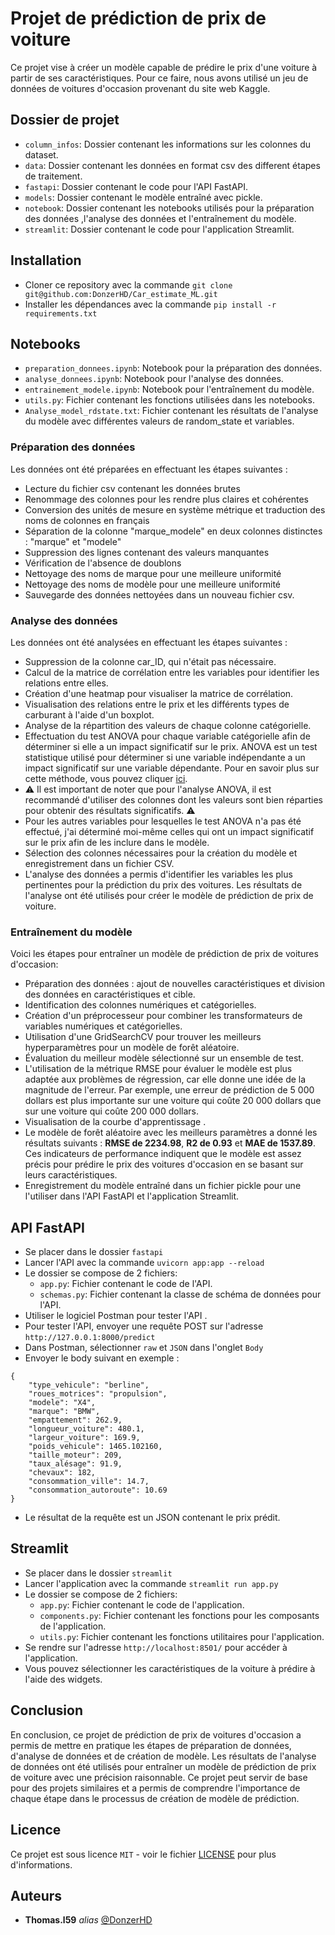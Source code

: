 # Projet de prédiction de prix de voiture

Ce projet vise à créer un modèle capable de prédire le prix d'une voiture à partir de ses caractéristiques. Pour ce faire, nous avons utilisé un jeu de données de voitures d'occasion provenant du site web Kaggle.

## Dossier de projet

- `column_infos`: Dossier contenant les informations sur les colonnes du dataset.
- `data`: Dossier contenant les données en format csv des different étapes de traitement.
- `fastapi`: Dossier contenant le code pour l'API FastAPI.
- `models`: Dossier contenant le modèle entraîné avec pickle.
- `notebook`: Dossier contenant les notebooks utilisés pour la préparation des données ,l'analyse des données et l'entraînement du modèle.
- `streamlit`: Dossier contenant le code pour l'application Streamlit.

## Installation
- Cloner ce repository avec la commande `git clone git@github.com:DonzerHD/Car_estimate_ML.git`
- Installer les dépendances avec la commande `pip install -r requirements.txt`

## Notebooks
- `preparation_donnees.ipynb`: Notebook pour la préparation des données.
- `analyse_donnees.ipynb`: Notebook pour l'analyse des données.
- `entrainement_modele.ipynb`: Notebook pour l'entraînement du modèle.
- `utils.py`: Fichier contenant les fonctions utilisées dans les notebooks.
- `Analyse_model_rdstate.txt`: Fichier contenant les résultats de l'analyse du modèle avec différentes valeurs de random_state et variables.

### Préparation des données
Les données ont été préparées en effectuant les étapes suivantes :
-   Lecture du fichier csv contenant les données brutes
-   Renommage des colonnes pour les rendre plus claires et cohérentes
-   Conversion des unités de mesure en système métrique et traduction des noms de colonnes en français
-   Séparation de la colonne "marque_modele" en deux colonnes distinctes : "marque" et "modele"
-   Suppression des lignes contenant des valeurs manquantes
-   Vérification de l'absence de doublons
-   Nettoyage des noms de marque pour une meilleure uniformité
-   Nettoyage des noms de modèle pour une meilleure uniformité
-   Sauvegarde des données nettoyées dans un nouveau fichier csv.

### Analyse des données
Les données ont été analysées en effectuant les étapes suivantes :

- Suppression de la colonne car_ID, qui n'était pas nécessaire.
- Calcul de la matrice de corrélation entre les variables pour identifier les relations entre elles.
- Création d'une heatmap pour visualiser la matrice de corrélation.
- Visualisation des relations entre le prix et les différents types de carburant à l'aide d'un boxplot.
- Analyse de la répartition des valeurs de chaque colonne catégorielle.
- Effectuation du test ANOVA pour chaque variable catégorielle afin de déterminer si elle a un impact significatif sur le prix. ANOVA est un test statistique utilisé pour déterminer si une variable indépendante a un impact significatif sur une variable dépendante. Pour en savoir plus sur cette méthode, vous pouvez cliquer [ici](https://www.tibco.com/fr/reference-center/what-is-analysis-of-variance-anova#:~:text=Analyse%20de%20la%20variance%20(ANOVA)%20est%20une%20formule%20statistique%20utilis%C3%A9e,les%20moyennes%20de%20diff%C3%A9rents%20groupes.).
- ⚠️ Il est important de noter que pour l'analyse ANOVA, il est recommandé d'utiliser des colonnes dont les valeurs sont bien réparties pour obtenir des résultats significatifs. ⚠️
- Pour les autres variables pour lesquelles le test ANOVA n'a pas été effectué, j'ai déterminé moi-même celles qui ont un impact significatif sur le prix afin de les inclure dans le modèle.
- Sélection des colonnes nécessaires pour la création du modèle et enregistrement dans un fichier CSV.
- L'analyse des données a permis d'identifier les variables les plus pertinentes pour la prédiction du prix des voitures. Les résultats de l'analyse ont été utilisés pour créer le modèle de prédiction de prix de voiture.

### Entraînement du modèle
Voici les étapes pour entraîner un modèle de prédiction de prix de voitures d'occasion:
- Préparation des données : ajout de nouvelles caractéristiques et division des données en caractéristiques et cible.
- Identification des colonnes numériques et catégorielles.
- Création d'un préprocesseur pour combiner les transformateurs de variables numériques et catégorielles.
- Utilisation d'une GridSearchCV pour trouver les meilleurs hyperparamètres pour un modèle de forêt aléatoire.
- Évaluation du meilleur modèle sélectionné sur un ensemble de test.
- L'utilisation de la métrique RMSE pour évaluer le modèle est plus adaptée aux problèmes de régression, car elle donne une idée de la magnitude de l'erreur. Par exemple, une erreur de prédiction de 5 000 dollars est plus importante sur une voiture qui coûte 20 000 dollars que sur une voiture qui coûte 200 000 dollars.
- Visualisation de la courbe d'apprentissage .
- Le modèle de forêt aléatoire avec les meilleurs paramètres a donné les résultats suivants : **RMSE de 2234.98**, **R2 de 0.93** et **MAE de 1537.89**. Ces indicateurs de performance indiquent que le modèle est assez précis pour prédire le prix des voitures d'occasion en se basant sur leurs caractéristiques.
- Enregistrement du modèle entraîné dans un fichier pickle pour une  l'utiliser dans l'API FastAPI et l'application Streamlit.

## API FastAPI
- Se placer dans le dossier `fastapi`
- Lancer l'API avec la commande `uvicorn app:app --reload`
- Le dossier se compose de 2 fichiers:
    - `app.py`: Fichier contenant le code de l'API.
    - `schemas.py`: Fichier contenant la classe de schéma de données pour l'API.
- Utiliser le logiciel Postman pour tester l'API .
- Pour tester l'API, envoyer une requête POST sur l'adresse `http://127.0.0.1:8000/predict`
- Dans Postman, sélectionner `raw` et `JSON` dans l'onglet `Body`
- Envoyer le body suivant en exemple :
```
{
    "type_vehicule": "berline",
    "roues_motrices": "propulsion",
    "modele": "X4",
    "marque": "BMW",
    "empattement": 262.9,
    "longueur_voiture": 480.1,
    "largeur_voiture": 169.9,
    "poids_vehicule": 1465.102160,
    "taille_moteur": 209,
    "taux_alésage": 91.9,
    "chevaux": 182,
    "consommation_ville": 14.7,
    "consommation_autoroute": 10.69
}
```
- Le résultat de la requête est un JSON contenant le prix prédit.

## Streamlit
- Se placer dans le dossier `streamlit`
- Lancer l'application avec la commande `streamlit run app.py`
- Le dossier se compose de 2 fichiers:
    - `app.py`: Fichier contenant le code de l'application.
    - `components.py`: Fichier contenant les fonctions pour les composants de l'application.
    - `utils.py`: Fichier contenant les fonctions utilitaires pour l'application.
- Se rendre sur l'adresse `http://localhost:8501/` pour accéder à l'application.
- Vous pouvez sélectionner les caractéristiques de la voiture à prédire à l'aide des widgets.

## Conclusion
En conclusion, ce projet de prédiction de prix de voitures d'occasion a permis de mettre en pratique les étapes de préparation de données, d'analyse de données et de création de modèle. Les résultats de l'analyse de données ont été utilisés pour entraîner un modèle de prédiction de prix de voiture avec une précision raisonnable. Ce projet peut servir de base pour des projets similaires et a permis de comprendre l'importance de chaque étape dans le processus de création de modèle de prédiction.

## Licence
Ce projet est sous licence ``MIT`` - voir le fichier [LICENSE](LICENSE) pour plus d'informations.

## Auteurs
* **Thomas.l59** _alias_ [@DonzerHD](https://github.com/DonzerHD)